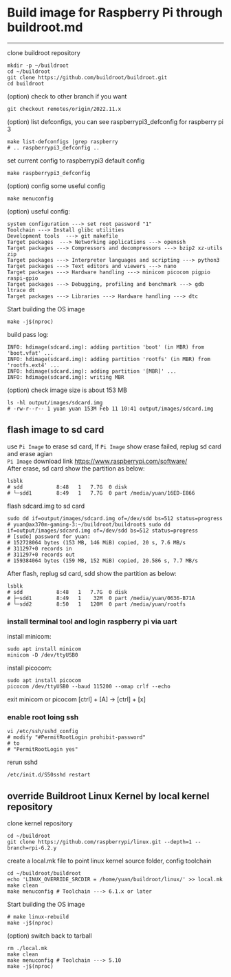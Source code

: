# Build image for Raspberry Pi through buildroot.md
---

clone buildroot repository 
```
mkdir -p ~/buildroot
cd ~/buildroot
git clone https://github.com/buildroot/buildroot.git 
cd buildroot
```
(option) check to other branch if you want
```
git checkout remotes/origin/2022.11.x
```

(option) list defconfigs, you can see raspberrypi3_defconfig for raspberry pi 3
```
make list-defconfigs |grep raspberry
# .. raspberrypi3_defconfig ..
```
set current config to raspberrypi3 default config
```
make raspberrypi3_defconfig
```

(option) config some useful config
```
make menuconfig 
```

(option) useful config:
```
system configuration ---> set root password "1"
Toolchain ---> Install glibc utilities
Development tools  ---> git makefile
Target packages  ---> Networking applications ---> openssh
Target packages ---> Compressors and decompressors ---> bzip2 xz-utils zip
Target packages ---> Interpreter languages and scripting ---> python3
Target packages ---> Text editors and viewers ---> nano
Target packages ---> Hardware handling ---> minicom picocom pigpio raspi-gpio
Target packages ---> Debugging, profiling and benchmark ---> gdb ltrace dt
Target packages ---> Libraries ---> Hardware handling ---> dtc
```
Start building the OS image
```
make -j$(nproc)
```

build pass log:
```
INFO: hdimage(sdcard.img): adding partition 'boot' (in MBR) from 'boot.vfat' ...
INFO: hdimage(sdcard.img): adding partition 'rootfs' (in MBR) from 'rootfs.ext4' ...
INFO: hdimage(sdcard.img): adding partition '[MBR]' ...
INFO: hdimage(sdcard.img): writing MBR
```

(option) check image size is about 153 MB
```
ls -hl output/images/sdcard.img 
# -rw-r--r-- 1 yuan yuan 153M Feb 11 10:41 output/images/sdcard.img
```

## flash image to sd card 

use `Pi Image` to erase sd card, If `Pi Image` show erase failed, replug sd card and erase agian\
`Pi Image` download link https://www.raspberrypi.com/software/ \
After erase, sd card show the partition as below:
```
lsblk
# sdd           8:48   1   7.7G  0 disk 
# └─sdd1        8:49   1   7.7G  0 part /media/yuan/16ED-E866
```
flash sdcard.img to sd card
```
sudo dd if=output/images/sdcard.img of=/dev/sdd bs=512 status=progress
# yuan@ax370m-gaming-3:~/buildroot/buildroot$ sudo dd if=output/images/sdcard.img of=/dev/sdd bs=512 status=progress
# [sudo] password for yuan: 
# 152728064 bytes (153 MB, 146 MiB) copied, 20 s, 7.6 MB/s
# 311297+0 records in
# 311297+0 records out
# 159384064 bytes (159 MB, 152 MiB) copied, 20.586 s, 7.7 MB/s
```

After flash, replug sd card, sdd show the partition as below:
```
lsblk
# sdd           8:48   1   7.7G  0 disk 
# ├─sdd1        8:49   1    32M  0 part /media/yuan/0636-B71A
# └─sdd2        8:50   1   120M  0 part /media/yuan/rootfs
```

### install terminal tool and login raspberry pi via uart

install minicom:
```
sudo apt install minicom
minicom -D /dev/ttyUSB0
```

install picocom:
```
sudo apt install picocom
picocom /dev/ttyUSB0 --baud 115200 --omap crlf --echo
```
exit minicom or picocom [ctrl] + [A] ->  [ctrl] + [x] 



### enable root loing ssh

```
vi /etc/ssh/sshd_config
# modify "#PermitRootLogin prohibit-password"                                          
# to
# "PermitRootLogin yes"
```
rerun sshd
```
/etc/init.d/S50sshd restart
```

## override Buildroot Linux Kernel by local kernel repository

clone kernel repository
```
cd ~/buildroot
git clone https://github.com/raspberrypi/linux.git --depth=1 --branch=rpi-6.2.y

```
create a local.mk file to point linux kernel source folder, config toolchain
```
cd ~/buildroot/buildroot
echo 'LINUX_OVERRIDE_SRCDIR = /home/yuan/buildroot/linux/' >> local.mk
make clean
make menuconfig # Toolchain ---> 6.1.x or later
```
Start building the OS image
```
# make linux-rebuild
make -j$(nproc)
```

(option) switch back to tarball 
```
rm ./local.mk
make clean
make menuconfig # Toolchain ---> 5.10
make -j$(nproc)
```

